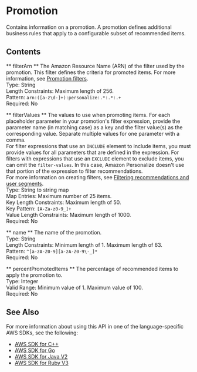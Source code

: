 # Promotion<a name="API_RS_Promotion"></a>

Contains information on a promotion\. A promotion defines additional business rules that apply to a configurable subset of recommended items\.

## Contents<a name="API_RS_Promotion_Contents"></a>

 ** filterArn **   <a name="personalize-Type-RS_Promotion-filterArn"></a>
The Amazon Resource Name \(ARN\) of the filter used by the promotion\. This filter defines the criteria for promoted items\. For more information, see [Promotion filters](https://docs.aws.amazon.com/personalize/latest/dg/promoting-items.html#promotion-filters)\.  
Type: String  
Length Constraints: Maximum length of 256\.  
Pattern: `arn:([a-z\d-]+):personalize:.*:.*:.+`   
Required: No

 ** filterValues **   <a name="personalize-Type-RS_Promotion-filterValues"></a>
The values to use when promoting items\. For each placeholder parameter in your promotion's filter expression, provide the parameter name \(in matching case\) as a key and the filter value\(s\) as the corresponding value\. Separate multiple values for one parameter with a comma\.   
For filter expressions that use an `INCLUDE` element to include items, you must provide values for all parameters that are defined in the expression\. For filters with expressions that use an `EXCLUDE` element to exclude items, you can omit the `filter-values`\. In this case, Amazon Personalize doesn't use that portion of the expression to filter recommendations\.  
For more information on creating filters, see [Filtering recommendations and user segments](https://docs.aws.amazon.com/personalize/latest/dg/filter.html)\.  
Type: String to string map  
Map Entries: Maximum number of 25 items\.  
Key Length Constraints: Maximum length of 50\.  
Key Pattern: `[A-Za-z0-9_]+`   
Value Length Constraints: Maximum length of 1000\.  
Required: No

 ** name **   <a name="personalize-Type-RS_Promotion-name"></a>
The name of the promotion\.  
Type: String  
Length Constraints: Minimum length of 1\. Maximum length of 63\.  
Pattern: `^[a-zA-Z0-9][a-zA-Z0-9\-_]*`   
Required: No

 ** percentPromotedItems **   <a name="personalize-Type-RS_Promotion-percentPromotedItems"></a>
The percentage of recommended items to apply the promotion to\.  
Type: Integer  
Valid Range: Minimum value of 1\. Maximum value of 100\.  
Required: No

## See Also<a name="API_RS_Promotion_SeeAlso"></a>

For more information about using this API in one of the language\-specific AWS SDKs, see the following:
+  [AWS SDK for C\+\+](https://docs.aws.amazon.com/goto/SdkForCpp/personalize-runtime-2018-05-22/Promotion) 
+  [AWS SDK for Go](https://docs.aws.amazon.com/goto/SdkForGoV1/personalize-runtime-2018-05-22/Promotion) 
+  [AWS SDK for Java V2](https://docs.aws.amazon.com/goto/SdkForJavaV2/personalize-runtime-2018-05-22/Promotion) 
+  [AWS SDK for Ruby V3](https://docs.aws.amazon.com/goto/SdkForRubyV3/personalize-runtime-2018-05-22/Promotion) 